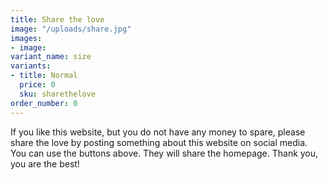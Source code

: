 ```yaml
---
title: Share the love
image: "/uploads/share.jpg"
images:
- image: 
variant_name: size
variants:
- title: Normal
  price: 0
  sku: sharethelove
order_number: 0
---
```


If you like this website, but you do not have any money to spare, please share the love by posting something about this website on social media. You can use the buttons above. They will share the homepage. Thank you, you are the best!